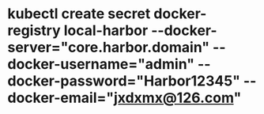 
# kubectl create secret docker-registry local-harbor --docker-server="core.harbor.domain" --docker-username="admin" --docker-password="Harbor12345" --docker-email="jxdxmx@126.com"























